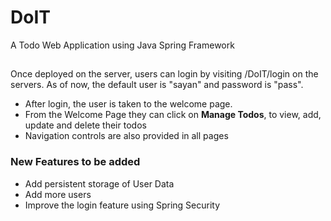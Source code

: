 # DoIT
A Todo Web Application using Java Spring Framework

##
Once deployed on the server, users can login by visiting /DoIT/login on the servers.
As of now, the default user is "sayan" and password is "pass". 

* After login, the user is taken to the welcome page.
* From the Welcome Page they can click on **Manage Todos**, to view, add, update and delete their todos
* Navigation controls are also provided in all pages


### New Features to be added
* Add persistent storage of User Data
* Add more users
* Improve the login feature using Spring Security



